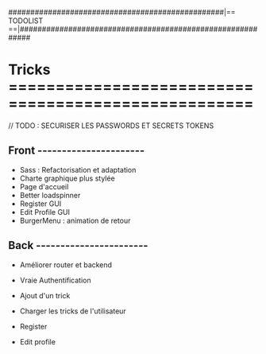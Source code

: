 #################################################|== TODOLIST ==|###########################################################


# Tricks ====================================================
// TODO : SECURISER LES PASSWORDS ET SECRETS TOKENS

## Front ----------------------
- Sass : Refactorisation et adaptation
- Charte graphique plus stylée
- Page d'accueil
- Better loadspinner
- Register GUI
- Edit Profile GUI
- BurgerMenu : animation de retour

## Back -----------------------
- Améliorer router et backend

- Vraie Authentification
- Ajout d'un trick
- Charger les tricks de l'utilisateur
- Register
- Edit profile
